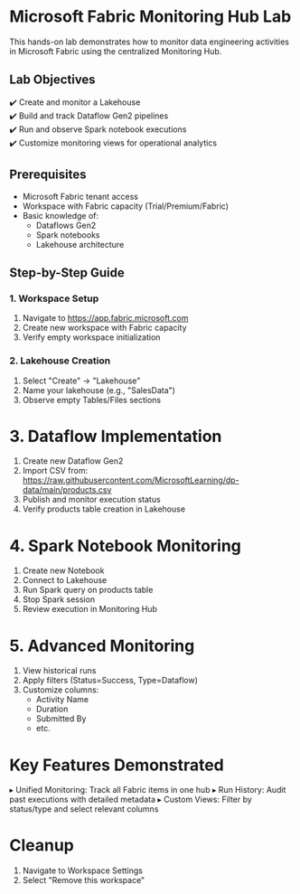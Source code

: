 # Microsoft Fabric Monitoring Hub Lab

This hands-on lab demonstrates how to monitor data engineering activities in Microsoft Fabric using the centralized Monitoring Hub.

## Lab Objectives

✔️ Create and monitor a Lakehouse  
✔️ Build and track Dataflow Gen2 pipelines  
✔️ Run and observe Spark notebook executions  
✔️ Customize monitoring views for operational analytics  

## Prerequisites

- Microsoft Fabric tenant access
- Workspace with Fabric capacity (Trial/Premium/Fabric)
- Basic knowledge of:
  - Dataflows Gen2
  - Spark notebooks
  - Lakehouse architecture

## Step-by-Step Guide

### 1. Workspace Setup

1. Navigate to https://app.fabric.microsoft.com
2. Create new workspace with Fabric capacity
3. Verify empty workspace initialization

### 2. Lakehouse Creation

1. Select "Create" → "Lakehouse"
2. Name your lakehouse (e.g., "SalesData")
3. Observe empty Tables/Files sections

# 3. Dataflow Implementation

1. Create new Dataflow Gen2
2. Import CSV from: 
   https://raw.githubusercontent.com/MicrosoftLearning/dp-data/main/products.csv
3. Publish and monitor execution status
4. Verify products table creation in Lakehouse

# 4. Spark Notebook Monitoring

1. Create new Notebook
2. Connect to Lakehouse
3. Run Spark query on products table
4. Stop Spark session
5. Review execution in Monitoring Hub

# 5. Advanced Monitoring

1. View historical runs
2. Apply filters (Status=Success, Type=Dataflow)
3. Customize columns:
   - Activity Name
   - Duration  
   - Submitted By
   - etc.

# Key Features Demonstrated

▸ Unified Monitoring: Track all Fabric items in one hub
▸ Run History: Audit past executions with detailed metadata
▸ Custom Views: Filter by status/type and select relevant columns

# Cleanup

1. Navigate to Workspace Settings
2. Select "Remove this workspace"

